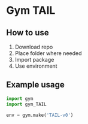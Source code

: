 # Gym TAIL

## How to use
1. Download repo
2. Place folder where needed
3. Import package
4. Use environment

## Example usage
```python
import gym
import gym_TAIL

env = gym.make('TAIL-v0')
```